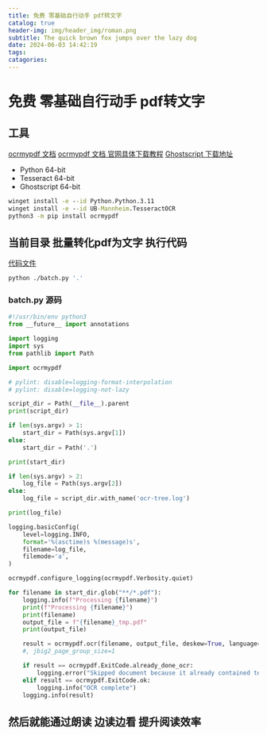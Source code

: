 ```yaml
---
title: 免费 零基础自行动手 pdf转文字
catalog: true
header-img: img/header_img/roman.png
subtitle: The quick brown fox jumps over the lazy dog
date: 2024-06-03 14:42:19
tags:
catagories:
---
```


# 免费 零基础自行动手 pdf转文字

## 工具

[ocrmypdf 文档](https://ocrmypdf.readthedocs.io/en/latest/index.html)
[ocrmypdf 文档 官网具体下载教程](https://ocrmypdf.readthedocs.io/en/latest/installation.html)
[Ghostscript 下载地址](https://ghostscript.com/releases/gsdnld.html)

- Python 64-bit
- Tesseract 64-bit
- Ghostscript 64-bit

```bat
winget install -e --id Python.Python.3.11
winget install -e --id UB-Mannheim.TesseractOCR
python3 -m pip install ocrmypdf
```

## 当前目录 批量转化pdf为文字 执行代码

[代码文件](batch.py)

```sh
python ./batch.py '.'
```

### batch.py 源码
```py
#!/usr/bin/env python3
from __future__ import annotations

import logging
import sys
from pathlib import Path

import ocrmypdf

# pylint: disable=logging-format-interpolation
# pylint: disable=logging-not-lazy

script_dir = Path(__file__).parent
print(script_dir)

if len(sys.argv) > 1:
    start_dir = Path(sys.argv[1])
else:
    start_dir = Path('.')

print(start_dir)

if len(sys.argv) > 2:
    log_file = Path(sys.argv[2])
else:
    log_file = script_dir.with_name('ocr-tree.log')

print(log_file)

logging.basicConfig(
    level=logging.INFO,
    format='%(asctime)s %(message)s',
    filename=log_file,
    filemode='a',
)

ocrmypdf.configure_logging(ocrmypdf.Verbosity.quiet)

for filename in start_dir.glob("**/*.pdf"):
    logging.info(f"Processing {filename}")
    print(f"Processing {filename}")
    print(filename)
    output_file = f"{filename}_tmp.pdf"
    print(output_file)

    result = ocrmypdf.ocr(filename, output_file, deskew=True, language=["chi_sim","eng"], jobs=2, skip_text=True, progress_bar=True, optimize=1, png_quality=30, jpeg_quality=40)
    #, jbig2_page_group_size=1

    if result == ocrmypdf.ExitCode.already_done_ocr:
        logging.error("Skipped document because it already contained text")
    elif result == ocrmypdf.ExitCode.ok:
        logging.info("OCR complete")
    logging.info(result)
```

## 然后就能通过朗读 边读边看 提升阅读效率